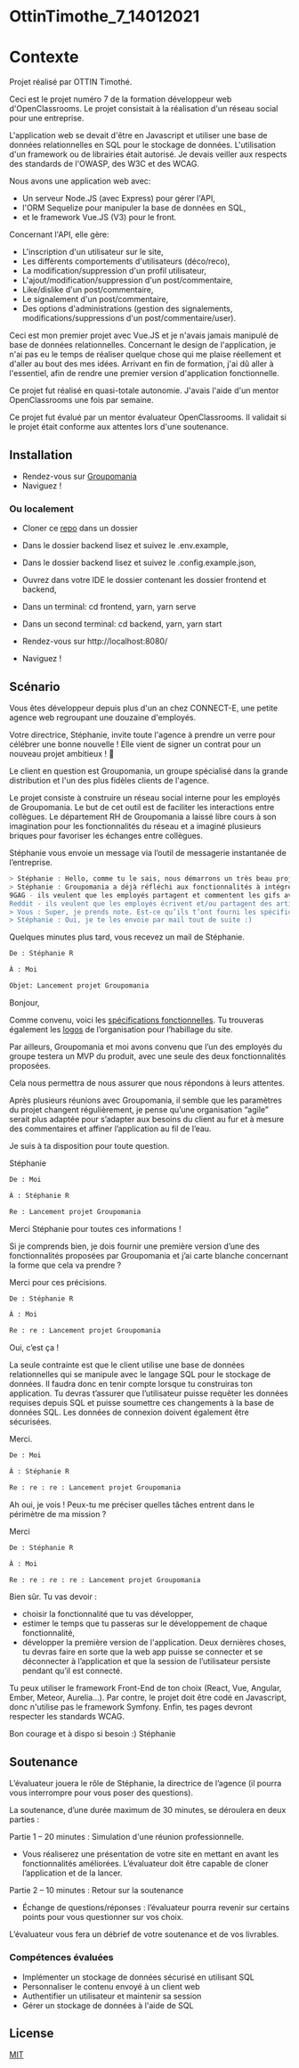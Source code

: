 # OttinTimothe_7_14012021
# Contexte

Projet réalisé par OTTIN Timothé. 

Ceci est le projet numéro 7 de la formation développeur web d'OpenClassrooms.
Le projet consistait à la réalisation d'un réseau social pour une entreprise. 

L'application web se devait d'être en Javascript et utiliser une base de données relationnelles en SQL pour le stockage de données. L'utilisation d'un framework ou de librairies était autorisé. Je devais veiller aux respects des standards de l'OWASP, des W3C et des WCAG.

Nous avons une application web avec:
 - Un serveur Node.JS (avec Express) pour gérer l'API,
 - l'ORM Sequelize pour manipuler la base de données en SQL,
 - et le framework Vue.JS (V3) pour le front.
 
 Concernant l'API, elle gère:
- L'inscription d'un utilisateur sur le site,
- Les diffèrents comportements d'utilisateurs (déco/reco),
- La modification/suppression d'un profil utilisateur,
- L'ajout/modification/suppression d'un post/commentaire,
- Like/dislike d'un post/commentaire,
- Le signalement d'un post/commentaire,
- Des options d'administrations (gestion des signalements, modifications/suppressions d'un post/commentaire/user).

Ceci est mon premier projet avec Vue.JS et je n'avais jamais manipulé de base de données relationnelles. 
Concernant le design de l'application, je n'ai pas eu le temps de réaliser quelque chose qui me plaise réellement et d'aller au bout des mes idées. Arrivant en fin de formation, j'ai dû aller à l'essentiel, afin de rendre une premier version d'application fonctionnelle. 

Ce projet fut réalisé en quasi-totale autonomie. J'avais l'aide d'un mentor OpenClassrooms une fois par semaine. 

Ce projet fut évalué par un mentor évaluateur OpenClassrooms. Il validait si le projet était conforme aux attentes lors d'une soutenance.

## Installation

- Rendez-vous sur [Groupomania](http://www.groupomania.otprod.fr/)
- Naviguez !

### Ou localement

- Cloner ce [repo](https://github.com/OTTIN-T/OttinTimothe_7_14012021) dans un dossier
- Dans le dossier backend lisez et suivez le .env.example,
- Dans le dossier backend lisez et suivez le .config.example.json,
- Ouvrez dans votre IDE le dossier contenant les dossier frontend et backend,
- Dans un terminal: cd frontend, yarn, yarn serve
- Dans un second terminal: cd backend, yarn, yarn start

- Rendez-vous sur http://localhost:8080/
- Naviguez !

## Scénario

Vous êtes développeur depuis plus d'un an chez CONNECT-E, une petite agence web regroupant une douzaine d'employés.

Votre directrice, Stéphanie, invite toute l'agence à prendre un verre pour célébrer une bonne nouvelle ! Elle vient de signer un contrat pour un nouveau projet ambitieux ! 🥂

Le client en question est Groupomania, un groupe spécialisé dans la grande distribution et l'un des plus fidèles clients de l'agence.

Le projet consiste à construire un réseau social interne pour les employés de Groupomania. Le but de cet outil est de faciliter les interactions entre collègues. Le département RH de Groupomania a laissé libre cours à son imagination pour les fonctionnalités du réseau et a imaginé plusieurs briques pour favoriser les échanges entre collègues.

Stéphanie vous envoie un message via l’outil de messagerie instantanée de l’entreprise.

 
```bash
> Stéphanie : Hello, comme tu le sais, nous démarrons un très beau projet avec Groupomania et j’aimerais que ce soit toi qui gères la partie développement.
> Stéphanie : Groupomania a déjà réfléchi aux fonctionnalités à intégrer dans le réseau social. Il s’agit en fait de produits déjà existants :
9GAG - ils veulent que les employés partagent et commentent les gifs avec d'autres collègues ;
Reddit - ils veulent que les employés écrivent et/ou partagent des articles avec leurs collègues sur des sujets qui les intéressent. 
> Vous : Super, je prends note. Est-ce qu’ils t’ont fourni les spécifications fonctionnelles ?
> Stéphanie : Oui, je te les envoie par mail tout de suite :)
```
Quelques minutes plus tard, vous recevez un mail de Stéphanie.

```bash
De : Stéphanie R

À : Moi

Objet: Lancement projet Groupomania
```
Bonjour,

Comme convenu, voici les [spécifications fonctionnelles](https://s3-eu-west-1.amazonaws.com/course.oc-static.com/projects/DWJ_FR_P7/Groupomania_Specs_FR_DWJ_VF.pdf). Tu trouveras également les [logos](https://s3-eu-west-1.amazonaws.com/course.oc-static.com/projects/DWJ_FR_P7/Groupomania_Logos+(3).zip) de l’organisation pour l’habillage du site.

Par ailleurs, Groupomania et moi avons convenu que l’un des employés du groupe testera un MVP du produit, avec une seule des deux fonctionnalités proposées.

Cela nous permettra de nous assurer que nous répondons à leurs attentes.

Après plusieurs réunions avec Groupomania, il semble que les paramètres du projet changent régulièrement, je pense qu’une organisation “agile” serait plus adaptée pour s’adapter aux besoins du client au fur et à mesure des commentaires et affiner l’application au fil de l’eau.

Je suis à ta disposition pour toute question.

Stéphanie

```bash
De : Moi

À : Stéphanie R

Re : Lancement projet Groupomania
```
Merci Stéphanie pour toutes ces informations !

Si je comprends bien, je dois fournir une première version d’une des fonctionnalités proposées par Groupomania et j’ai carte blanche concernant la forme que cela va prendre ?

Merci pour ces précisions.

```bash
De : Stéphanie R

À : Moi

Re : re : Lancement projet Groupomania
```

Oui, c’est ça !

La seule contrainte est que le client utilise une base de données relationnelles qui se manipule avec le langage SQL pour le stockage de données. Il faudra donc en tenir compte lorsque tu construiras ton application. Tu devras t’assurer que l’utilisateur puisse requêter les données requises depuis SQL et puisse soumettre ces changements à la base de données SQL. Les données de connexion doivent également être sécurisées. 

Merci.

```bash
De : Moi

À : Stéphanie R

Re : re : re : Lancement projet Groupomania
```
Ah oui, je vois ! Peux-tu me préciser quelles tâches entrent dans le périmètre de ma mission ?

Merci

```bash
De : Stéphanie R

À : Moi

Re : re : re : re : Lancement projet Groupomania
```
Bien sûr. Tu vas devoir :

- choisir la fonctionnalité que tu vas développer,
- estimer le temps que tu passeras sur le développement de chaque fonctionnalité,
- développer la première version de l'application.
Deux dernières choses, tu devras faire en sorte que la web app puisse se connecter et se déconnecter à l’application et que la session de l’utilisateur persiste pendant qu’il est connecté.

Tu peux utiliser le framework Front-End de ton choix (React, Vue, Angular, Ember, Meteor, Aurelia...). Par contre, le projet doit être codé en Javascript, donc n'utilise pas le framework Symfony. Enfin, tes pages devront respecter les standards WCAG.

Bon courage et à dispo si besoin :)
Stéphanie

## Soutenance

L’évaluateur jouera le rôle de Stéphanie, la directrice de l’agence (il pourra vous interrompre pour vous poser des questions).

La soutenance, d’une durée maximum de 30 minutes, se déroulera en deux parties :

Partie 1 – 20 minutes : Simulation d'une réunion professionnelle.

- Vous réaliserez une présentation de votre site en mettant en avant les fonctionnalités améliorées. L’évaluateur doit être capable de cloner l’application et de la lancer.

Partie 2 – 10 minutes : Retour sur la soutenance
- Échange de questions/réponses : l’évaluateur pourra revenir sur certains points pour vous questionner sur vos choix.

L’évaluateur vous fera un débrief de votre soutenance et de vos livrables.


### Compétences évaluées
- Implémenter un stockage de données sécurisé en utilisant SQL
- Personnaliser le contenu envoyé à un client web
- Authentifier un utilisateur et maintenir sa session
- Gérer un stockage de données à l'aide de SQL

## License
[MIT](https://choosealicense.com/licenses/mit/)
